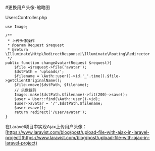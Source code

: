 #更换用户头像-缩略图

UsersController.php
```
use Image;

/**
 * 上传头像操作
 * @param Request $request
 * @return \Illuminate\Http\RedirectResponse|\Illuminate\Routing\Redirector
 */
public function changeAvatar(Request $request){
    $file =$request->file('avatar');
    $dstPath = 'uploads/';
    $filename = \Auth::user()->id.'_'.time().$file->getClientOriginalName();
    $file->move($dstPath, $filename);
    // 头像裁剪
    Image::make($dstPath.$filename)->fit(200)->save();
    $user = User::find(\Auth::user()->id);
    $user->avatar = '/'.$dstPath.$filename;
    $user->save();
    return redirect('/user/avatar');
}
```
在Laravel项目中实现Ajax上传用户头像：[https://www.laravist.com/blog/post/upload-file-with-ajax-in-laravel-project](https://www.laravist.com/blog/post/upload-file-with-ajax-in-laravel-project)   